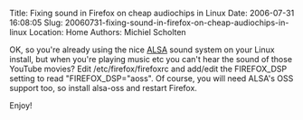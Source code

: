 Title: Fixing sound in Firefox on cheap audiochips in Linux
Date: 2006-07-31 16:08:05
Slug: 20060731-fixing-sound-in-firefox-on-cheap-audiochips-in-linux
Location: Home
Authors: Michiel Scholten

<p>OK, so you're already using the nice <a href="http://en.wikipedia.org/wiki/ALSA_%28Linux%29">ALSA</a> sound system on your Linux install, but when you're playing music etc you can't hear the sound of those YouTube movies? Edit /etc/firefox/firefoxrc and add/edit the FIREFOX_DSP setting to read "FIREFOX_DSP="aoss". Of course, you will need ALSA's OSS support too, so install alsa-oss and restart Firefox.</p>

<p>Enjoy!</p>